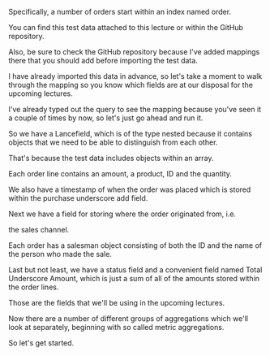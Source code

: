 Specifically, a number of orders start within an index named order.

You can find this test data attached to this lecture or within the GitHub repository.

Also, be sure to check the GitHub repository because I've added mappings there that you should add before importing the test data.

I have already imported this data in advance, so let's take a moment to walk through the mapping so you know which fields are at our disposal for the upcoming lectures.

I've already typed out the query to see the mapping because you've seen it a couple of times by now, so let's just go ahead and run it.

So we have a Lancefield, which is of the type nested because it contains objects that we need to be able to distinguish from each other.

That's because the test data includes objects within an array.

Each order line contains an amount, a product, ID and the quantity.

We also have a timestamp of when the order was placed which is stored within the purchase underscore add field.

Next we have a field for storing where the order originated from, i.e.

the sales channel.

Each order has a salesman object consisting of both the ID and the name of the person who made the sale.

Last but not least, we have a status field and a convenient field named Total Underscore Amount, which is just a sum of all of the amounts stored within the order lines.

Those are the fields that we'll be using in the upcoming lectures.

Now there are a number of different groups of aggregations which we'll look at separately, beginning with so called metric aggregations.

So let's get started.